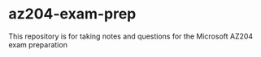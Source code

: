 # az204-exam-prep
This repository is for taking notes and questions for the Microsoft AZ204 exam preparation
